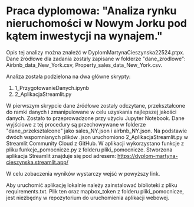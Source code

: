 # Praca dyplomowa: "Analiza rynku nieruchomości w Nowym Jorku pod kątem inwestycji na wynajem."

Opis tej analizy można znaleźć w DyplomMartynaCieszynska22524.ptpx.
Dane źródłowe dla zadania zostały zapisane w folderze "dane_zrodlowe": Airbnb_data_New_York.csv, Property_sales_data_New_York.csv.

Analiza została podzielona na dwa główne skrypty:
1. 1_PrzygotowanieDanych.ipynb
2. 2_AplikacjaStreamlit.py

W pierwszym skrypcie dane źródłowe zostały odczytane, przekształcone do ramki danych i zmanipulowane w celu uzyskania najlepszej jakości danych. Zostało to przeprowadzone przy użyciu Jupyter Notebook.
Dane wyjściowe z tej procedury są przechowywane w folderze "dane_przeksztalcone" jako sales_NY.json i airbnb_NY.json.
Na podstawie dwóch wspomnianych plików .json uruchomiono 2_AplikacjaStreamlit.py w Streamlit Community Cloud z GitHub. W aplikacji wykorzystano funkcje z pliku funkcje_pomocnicze.py z folderu pliki_pomocnicze. 
Stworzona aplikacja Streamlit znajduje się pod adresem:
https://dyplom-martyna-cieszynska.streamlit.app/

W celu zobaczenia wyników wystarczy wejść w powyższy link.

Aby uruchomić aplikację lokalnie należy zainstalować biblioteki z pliku requirements.txt. Plik ten oraz mapbox_token z folderu pliki_pomocnicze, jest niezbędny w repozytorium do uruchomienia aplikacji webowej.